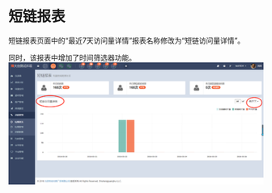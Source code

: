 # 短链报表

短链报表页面中的“最近7天访问量详情”报表名称修改为“短链访问量详情”。

同时，该报表中增加了时间筛选器功能。  
![](/assets/1522061679%281%29.jpg)

